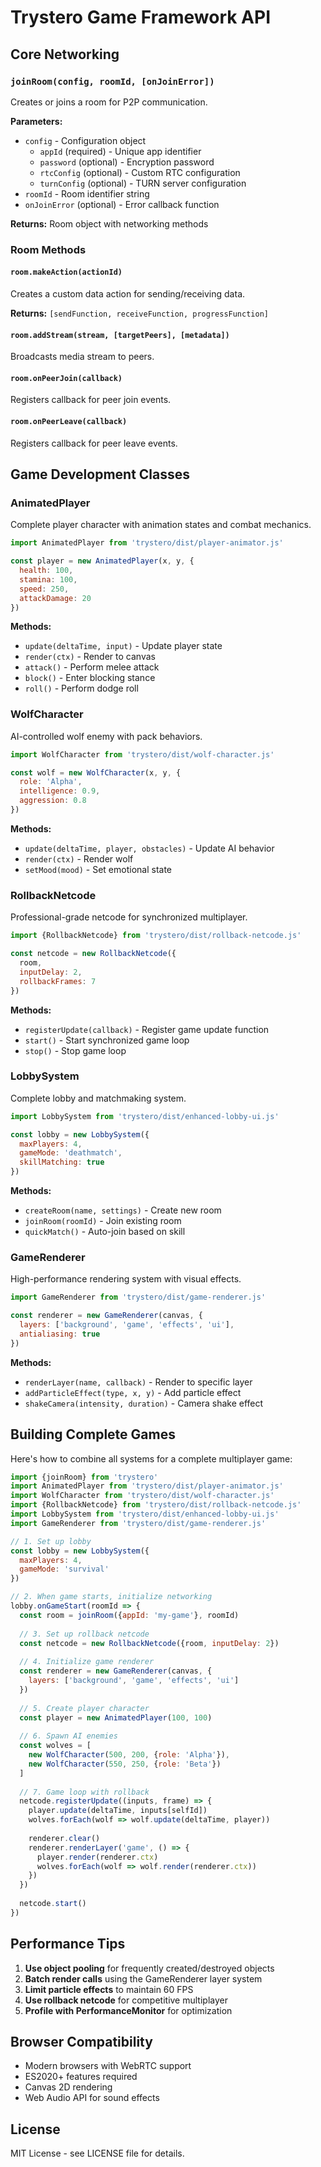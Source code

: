 # Trystero Game Framework API

## Core Networking

### `joinRoom(config, roomId, [onJoinError])`

Creates or joins a room for P2P communication.

**Parameters:**
- `config` - Configuration object
  - `appId` (required) - Unique app identifier
  - `password` (optional) - Encryption password
  - `rtcConfig` (optional) - Custom RTC configuration
  - `turnConfig` (optional) - TURN server configuration
- `roomId` - Room identifier string
- `onJoinError` (optional) - Error callback function

**Returns:** Room object with networking methods

### Room Methods

#### `room.makeAction(actionId)`
Creates a custom data action for sending/receiving data.

**Returns:** `[sendFunction, receiveFunction, progressFunction]`

#### `room.addStream(stream, [targetPeers], [metadata])`
Broadcasts media stream to peers.

#### `room.onPeerJoin(callback)`
Registers callback for peer join events.

#### `room.onPeerLeave(callback)`
Registers callback for peer leave events.

## Game Development Classes

### AnimatedPlayer

Complete player character with animation states and combat mechanics.

```javascript
import AnimatedPlayer from 'trystero/dist/player-animator.js'

const player = new AnimatedPlayer(x, y, {
  health: 100,
  stamina: 100,
  speed: 250,
  attackDamage: 20
})
```

**Methods:**
- `update(deltaTime, input)` - Update player state
- `render(ctx)` - Render to canvas
- `attack()` - Perform melee attack
- `block()` - Enter blocking stance
- `roll()` - Perform dodge roll

### WolfCharacter

AI-controlled wolf enemy with pack behaviors.

```javascript
import WolfCharacter from 'trystero/dist/wolf-character.js'

const wolf = new WolfCharacter(x, y, {
  role: 'Alpha',
  intelligence: 0.9,
  aggression: 0.8
})
```

**Methods:**
- `update(deltaTime, player, obstacles)` - Update AI behavior
- `render(ctx)` - Render wolf
- `setMood(mood)` - Set emotional state

### RollbackNetcode

Professional-grade netcode for synchronized multiplayer.

```javascript
import {RollbackNetcode} from 'trystero/dist/rollback-netcode.js'

const netcode = new RollbackNetcode({
  room,
  inputDelay: 2,
  rollbackFrames: 7
})
```

**Methods:**
- `registerUpdate(callback)` - Register game update function
- `start()` - Start synchronized game loop
- `stop()` - Stop game loop

### LobbySystem

Complete lobby and matchmaking system.

```javascript
import LobbySystem from 'trystero/dist/enhanced-lobby-ui.js'

const lobby = new LobbySystem({
  maxPlayers: 4,
  gameMode: 'deathmatch',
  skillMatching: true
})
```

**Methods:**
- `createRoom(name, settings)` - Create new room
- `joinRoom(roomId)` - Join existing room
- `quickMatch()` - Auto-join based on skill

### GameRenderer

High-performance rendering system with visual effects.

```javascript
import GameRenderer from 'trystero/dist/game-renderer.js'

const renderer = new GameRenderer(canvas, {
  layers: ['background', 'game', 'effects', 'ui'],
  antialiasing: true
})
```

**Methods:**
- `renderLayer(name, callback)` - Render to specific layer
- `addParticleEffect(type, x, y)` - Add particle effect
- `shakeCamera(intensity, duration)` - Camera shake effect

## Building Complete Games

Here's how to combine all systems for a complete multiplayer game:

```javascript
import {joinRoom} from 'trystero'
import AnimatedPlayer from 'trystero/dist/player-animator.js'
import WolfCharacter from 'trystero/dist/wolf-character.js'
import {RollbackNetcode} from 'trystero/dist/rollback-netcode.js'
import LobbySystem from 'trystero/dist/enhanced-lobby-ui.js'
import GameRenderer from 'trystero/dist/game-renderer.js'

// 1. Set up lobby
const lobby = new LobbySystem({
  maxPlayers: 4,
  gameMode: 'survival'
})

// 2. When game starts, initialize networking
lobby.onGameStart(roomId => {
  const room = joinRoom({appId: 'my-game'}, roomId)
  
  // 3. Set up rollback netcode
  const netcode = new RollbackNetcode({room, inputDelay: 2})
  
  // 4. Initialize game renderer
  const renderer = new GameRenderer(canvas, {
    layers: ['background', 'game', 'effects', 'ui']
  })
  
  // 5. Create player character
  const player = new AnimatedPlayer(100, 100)
  
  // 6. Spawn AI enemies
  const wolves = [
    new WolfCharacter(500, 200, {role: 'Alpha'}),
    new WolfCharacter(550, 250, {role: 'Beta'})
  ]
  
  // 7. Game loop with rollback
  netcode.registerUpdate((inputs, frame) => {
    player.update(deltaTime, inputs[selfId])
    wolves.forEach(wolf => wolf.update(deltaTime, player))
    
    renderer.clear()
    renderer.renderLayer('game', () => {
      player.render(renderer.ctx)
      wolves.forEach(wolf => wolf.render(renderer.ctx))
    })
  })
  
  netcode.start()
})
```

## Performance Tips

1. **Use object pooling** for frequently created/destroyed objects
2. **Batch render calls** using the GameRenderer layer system
3. **Limit particle effects** to maintain 60 FPS
4. **Use rollback netcode** for competitive multiplayer
5. **Profile with PerformanceMonitor** for optimization

## Browser Compatibility

- Modern browsers with WebRTC support
- ES2020+ features required
- Canvas 2D rendering
- Web Audio API for sound effects

## License

MIT License - see LICENSE file for details.

